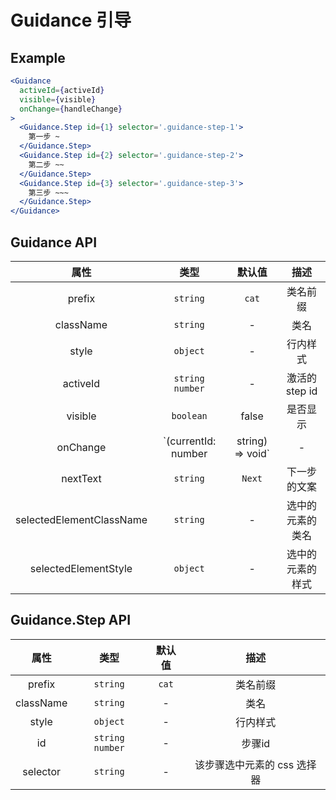 # Guidance 引导

## Example

```jsx
<Guidance
  activeId={activeId}
  visible={visible}
  onChange={handleChange}
>
  <Guidance.Step id={1} selector='.guidance-step-1'>
    第一步 ~
  </Guidance.Step>
  <Guidance.Step id={2} selector='.guidance-step-2'>
    第二步 ~~
  </Guidance.Step>
  <Guidance.Step id={3} selector='.guidance-step-3'>
    第三步 ~~~
  </Guidance.Step>
</Guidance>
```

## Guidance API

|           属性           |                  类型                  | 默认值 |       描述        |
|:------------------------:|:--------------------------------------:|:------:|:-----------------:|
|          prefix          |                `string`                | `cat`  |     类名前缀      |
|        className         |                `string`                |   -    |       类名        |
|          style           |                `object`                |   -    |     行内样式      |
|         activeId         |           `string` `number`            |   -    |  激活的 step id   |
|         visible          |               `boolean`                | false  |     是否显示      |
|         onChange         | `(currentId: number | string) => void` |   -    | step 改变时的回调 |
|         nextText         |                `string`                | `Next` |   下一步的文案    |
| selectedElementClassName |                `string`                |   -    | 选中的元素的类名  |
|   selectedElementStyle   |                `object`                |   -    | 选中的元素的样式  |


## Guidance.Step API

|   属性    |       类型        | 默认值 |            描述             |
|:---------:|:-----------------:|:------:|:---------------------------:|
|  prefix   |     `string`      | `cat`  |          类名前缀           |
| className |     `string`      |   -    |            类名             |
|   style   |     `object`      |   -    |          行内样式           |
|    id     | `string` `number` |   -    |           步骤id            |
| selector  |     `string`      |   -    | 该步骤选中元素的 css 选择器 |